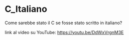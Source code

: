 # C_Italiano
Come sarebbe stato il C se fosse stato scritto in italiano?

link al video su YouTube: https://youtu.be/DdWxVrgnM3E
